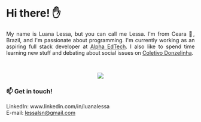 # Hi there! ✋

<p align="justify">My name is Luana Lessa, but you can call me Lessa. I'm from Ceara 🌵, Brazil, and I'm  passionate about programming. I'm currently working as an aspiring full stack developer at <a href="https://sejaalphaedtech.org.br/">Alpha EdTech</a>. I also like to spend time learning new stuff and debating about social issues on <a href="https://www.instagram.com/coletivodonzelinha/">Coletivo Donzelinha</a>. </p></br>



<p align="center">
   <img src="https://github-readme-stats.vercel.app/api?username=luanalessa&show_icons=true&theme=react  ">
</p>

<!-- ![visitors](https://visitor-badge.glitch.me/badge?page_id=luanalessa.luanalessa)
 -->
<h3> 📫 Get in touch! </h3>
LinkedIn: www.linkedin.com/in/luanalessa </br>
E-mail: <a href="mailto:lessalsn@gmail.com">lessalsn@gmail.com</a>
